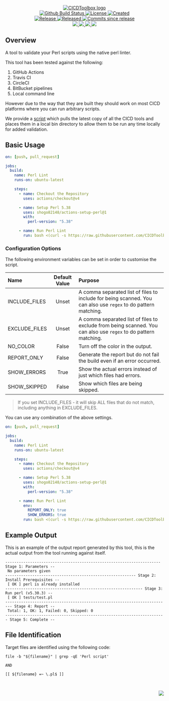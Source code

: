 <!-- markdownlint-disable -->
<p align="center">
    <a href="https://github.com/CICDToolbox/">
        <img src="https://cdn.wolfsoftware.com/assets/images/github/organisations/cicdtoolbox/black-and-white-circle-256.png" alt="CICDToolbox logo" />
    </a>
    <br />
    <a href="https://github.com/CICDToolbox/perl-lint/actions/workflows/cicd.yml">
        <img src="https://img.shields.io/github/actions/workflow/status/CICDToolbox/perl-lint/cicd.yml?branch=master&label=build%20status&style=for-the-badge" alt="Github Build Status" />
    </a>
    <a href="https://github.com/CICDToolbox/perl-lint/blob/master/LICENSE.md">
        <img src="https://img.shields.io/github/license/CICDToolbox/perl-lint?color=blue&label=License&style=for-the-badge" alt="License">
    </a>
    <a href="https://github.com/CICDToolbox/perl-lint">
        <img src="https://img.shields.io/github/created-at/CICDToolbox/perl-lint?color=blue&label=Created&style=for-the-badge" alt="Created">
    </a>
    <br />
    <a href="https://github.com/CICDToolbox/perl-lint/releases/latest">
        <img src="https://img.shields.io/github/v/release/CICDToolbox/perl-lint?color=blue&label=Latest%20Release&style=for-the-badge" alt="Release">
    </a>
    <a href="https://github.com/CICDToolbox/perl-lint/releases/latest">
        <img src="https://img.shields.io/github/release-date/CICDToolbox/perl-lint?color=blue&label=Released&style=for-the-badge" alt="Released">
    </a>
    <a href="https://github.com/CICDToolbox/perl-lint/releases/latest">
        <img src="https://img.shields.io/github/commits-since/CICDToolbox/perl-lint/latest.svg?color=blue&style=for-the-badge" alt="Commits since release">
    </a>
    <br />
    <a href="https://github.com/CICDToolbox/perl-lint/blob/master/.github/CODE_OF_CONDUCT.md">
        <img src="https://img.shields.io/badge/Code%20of%20Conduct-blue?style=for-the-badge" />
    </a>
    <a href="https://github.com/CICDToolbox/perl-lint/blob/master/.github/CONTRIBUTING.md">
        <img src="https://img.shields.io/badge/Contributing-blue?style=for-the-badge" />
    </a>
    <a href="https://github.com/CICDToolbox/perl-lint/blob/master/.github/SECURITY.md">
        <img src="https://img.shields.io/badge/Report%20Security%20Concern-blue?style=for-the-badge" />
    </a>
    <a href="https://github.com/CICDToolbox/perl-lint/issues">
        <img src="https://img.shields.io/badge/Get%20Support-blue?style=for-the-badge" />
    </a>
</p>

## Overview

A tool to validate your Perl scripts using the native perl linter.

This tool has been tested against the following:

1. GitHub Actions
2. Travis CI
3. CircleCI
4. BitBucket pipelines
5. Local command line

However due to the way that they are built they should work on most CICD platforms where you can run arbitrary scripts.

We provide a [script](https://github.com/CICDToolbox/get-all-tools) which pulls the latest copy of all the CICD tools and
places them in a local bin directory to allow them to be run any time locally for added validation.

## Basic Usage

```yml
on: [push, pull_request]

jobs:
  build:
    name: Perl Lint
    runs-on: ubuntu-latest

    steps:
      - name: Checkout the Repository
        uses: actions/checkout@v4

      - name: Setup Perl 5.38
        uses: shogo82148/actions-setup-perl@1
        with:
          perl-version: "5.38"

      - name: Run Perl Lint
        run: bash <(curl -s https://raw.githubusercontent.com/CICDToolbox/perl-lint/master/pipeline.sh)
```

### Configuration Options

The following environment variables can be set in order to customise the script.

| Name          | Default Value | Purpose                                                                                                         |
| :------------ | :-----------: | :-------------------------------------------------------------------------------------------------------------- |
| INCLUDE_FILES |     Unset     | A comma separated list of files to include for being scanned. You can also use `regex` to do pattern matching.  |
| EXCLUDE_FILES |     Unset     | A comma separated list of files to exclude from being scanned. You can also use `regex` to do pattern matching. |
| NO_COLOR      |     False     | Turn off the color in the output.                                                                               |
| REPORT_ONLY   |     False     | Generate the report but do not fail the build even if an error occurred.                                        |
| SHOW_ERRORS   |     True      | Show the actual errors instead of just which files had errors.                                                  |
| SHOW_SKIPPED  |     False     | Show which files are being skipped.                                                                             |

> If you set INCLUDE_FILES - it will skip ALL files that do not match, including anything in EXCLUDE_FILES.

You can use any combination of the above settings.

```yml
on: [push, pull_request]

jobs:
  build:
    name: Perl Lint
    runs-on: ubuntu-latest

    steps:
      - name: Checkout the Repository
        uses: actions/checkout@v4

      - name: Setup Perl 5.38
        uses: shogo82148/actions-setup-perl@1
        with:
          perl-version: "5.38"

      - name: Run Perl Lint
        env:
          REPORT_ONLY: true
          SHOW_ERRORS: true
        run: bash <(curl -s https://raw.githubusercontent.com/CICDToolbox/perl-lint/master/pipeline.sh)
```

## Example Output

This is an example of the output report generated by this tool, this is the actual output from the tool running against itself.

```
--------------------------------------------------------------------- Stage 1: Parameters --
 No parameters given
---------------------------------------------------------- Stage 2: Install Prerequisites --
 [ OK ] perl is already installed
------------------------------------------------------------- Stage 3: Run perl (v5.30.3) --
 [ OK ] tests/test.pl
------------------------------------------------------------------------- Stage 4: Report --
 Total: 1, OK: 1, Failed: 0, Skipped: 0
----------------------------------------------------------------------- Stage 5: Complete --
```

## File Identification

Target files are identified using the following code:

```shell
file -b "${filename}" | grep -qE 'Perl script'

AND

[[ ${filename} =~ \.pl$ ]]
```

<br />
<p align="right"><a href="https://wolfsoftware.com/"><img src="https://img.shields.io/badge/Created%20by%20Wolf%20on%20behalf%20of%20Wolf%20Software-blue?style=for-the-badge" /></a></p>

